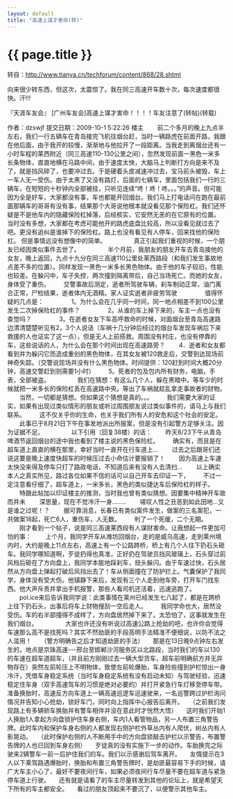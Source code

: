 ```yaml
---
layout: default
title: "高速上谋才害命(转)"
---
```


# {{ page.title }}

转自：<http://www.tianya.cn/techforum/content/868/28.shtml>

向来很少转东西，但这次，太震惊了。我在同三高速开车数十次，每次速度都很快。汗!!!

『天涯车友会』 [广州车友会]高速上谋才害命！！！！车友注意了(转帖)(转载)

作者：dzswjf   提交日期：2009-10-1 5:22:26	楼主
　　前二个多月的晚上九点半左右，我们一行五辆车在青岛接完飞机往烟台赶，当时一辆路虎在前面开路，我跟在他后面，由于我开的较慢，渐渐地与他拉开了一段距离。当我走到离烟台还有一小时车程的莱西附近（同三高速110-130公里之间），忽然发现前面一黑色一米多长条物体，直直地横在马路中间，由于速度太快，大脑马上判断打方向是来不及了，就是挡风碎了，也要冲过去。于是硬着头皮减速冲过去，宝马前头被毁，车上一车人无一受伤。由于太黑了又没有路灯，后面的七辆车，里面包括我们一行的三辆车，在短短的十秒钟内全部被挂，只听见连续“咚！咚！咚。。。”的声音。但可能因为全是好车，大家都没有事，车也都能开回烟台。我们马上打电话问在跑在最前面那辆车的哥哥有没有事，结果那个大哥说他根本就没看见那个保险杠。我们还怀疑是不是他车内的隐藏保险杠掉落，后经核实，它安然无恙的在它原有的位置。 当时没有多想，大家都在考虑可能他开的路虎底盘比较高，所以没看见就过去了吧。更没有追纠是谁掉下的保险杠。路上也没有看见有人停车，回来找他的保险杠。 但是事情远没有想像中的简单。
　　
　　真正引起我们重视的时候，一个朋友已经因类似事件去世了。
　　
　　半个月前，我朋友的朋友开车去青岛接他的女友，晚上返回，九点十九分在同三高速110公里处莱西路段（和我们发生事故地点差不多的位置）。同样发现一黑色一米多长黑色物体。由于他的车子较旧，性能也较差。在躲闪中，车子失控，两次撞到隔离带后，自己当场死亡。而她的女友，身体受了重伤。
　　交警事故后测定，逝者所驾驶车辆，刹车制动正常，油门离合正常，尸检结果，逝者体内无酒精。家人证实逝者非疲劳驾驶
　　
　　值得怀疑的几点是：
　　
　　1。为什么会在几乎同一时间，同一地点相差不到100公里发生二次掉保险杠的事件？
　　
　　2。从谁的车上掉下来的，车主一点也没有查觉吗？
　　
　　3。在逝者女友下车高呼救命的时候，对面烟台至青岛高速路边清清楚楚听见有2，3个人说话（车祸十几分钟后经过的烟台车发现车祸后下来救援的人也证实了这一点），但是无人上前搭救。周围没有村庄，也没有停靠的车，这些说话的人，为什么会在那个时间出现在高速路旁？
　　4．逝者和女友都看到并为躲闪它而造成重创的黑色物体，在其女友被120救走后，交警到达现场前神奇失踪。（交警说现场并没有什么黑色物体。时间提供：120赶到时间大概20分钟，高速交警赶到则需要1小时）
　　5。死者的包及包内所有财务，电脑，手表，全部被盗。
　　
　　我们在猜想：有这么几个人，躲在黑暗中。等车少的时候就把一米多长的保险杠丢在高速路中央。等出了车祸就趁乱拿走事故者的财物。
　　当然，一切都是猜想。但如果这个猜想是真的。。。
　　我们需要大家的证实，如果有出现过类似情形的朋友或听过周围朋友说过类似事件的，请马上与我们联系。
　　这不仅关乎你的生命，也关乎我们所有人的安危和这个社会的安定。
　　此事已于8月21日下午在事发地派出所报案，但是没有引起警方足够关注。因为证据不足。
　　
　　以下引用（回复38楼）的话：
　　昨天8/23下午从青岛啤酒节返回烟台的途中我也看到了楼主说的黑色保险杠。
　　确实有，而且是在超车道上直直的横在那里，幸好当时一直开在行车道上...
　　过去之后跟哥们还说这要是晚上速度快超车的时候压过去小命估计要报销了！
　　因为高速上车速太快没来得及停车只打了路政电话，不知道后来有没有人去清扫...
　　以上确实本人之真实所见，路过各位如果不信的话可以自己开车去印证一下，
　　不过一定注意看仔细了，超车道上，一米多长，黑色的类似捷达车后保险杠的样子。
　　特跟此帖加以印证楼主的推测，当时我也曾有类似猜想。因要集中精神开车故而并未
　　深思量，现在不觉冷汗一身........
　　嗟叹人性之丑恶到如此田地...又是谁之过呢！？
　　据可靠消息，长春已有类似案件发生，做案的三名案犯，一共做案18起，死亡6人，重伤车，人无数。
　　判了一个死缓，二个无期。
　　刚才看到一个帖子，说是同三高速莱西段有人谋财害命。让我想起一件更加可怕的事：
　　上个月，我同学开车从潍坊回烟台，走的是威乌高速，走到莱州境内时，大约是晚上11点左右，高速上有一个公路跨桥，桥上有几个人往下扔石头砸车。我同学哪知道啊，歹徒扔得也真准，正好扔在驾驶员挡风玻璃上，石头穿过前风档后砸在了方向盘上，我同学本能地踩刹车，扭头躲闪。由于车速过快，石头居然从方向盘上弹起打破后风挡出去了！车从侧面撞在了防护拦上。气囊保护了我同学，身体没有受大伤。他镇静下来后，发现有三个人走到他车旁，打开车门找东西。他大声斥责并拿出手机报警，那些人看司机还活着，迅速逃跑了。
　　pol.ice来后告诉我同学说：此类事情在莱州已经发生七八起了，都是在跨桥上往下扔石头，出事后将车上财物搜刮一空后走人。
　　我同学命也大，居然没受伤。车的右半部撞得不成样了，方向盘居然掉下来了。太恐怕了，这事就发生在我们烟台。
　　
　　大家也许还没有听说过高速公路上抢劫的吧，也许你会觉得车速那么高不是找死吗？其实不然劫匪的手段高明手法精准不便细说，以防不法之人滥用！　　（警方明确告之后才知道劫匪的手法）　　那是在13日晚9点钟左右发生的，地点是京珠高速---邢台至邯郸沙河服务区以北路段，当时我们的车以130的车速在超车道超车，（并且前方刚刚过去一辆大型货车，超车前明确前方并无异物存在）突然左前轮压上不明物体，致使左前轮爆胎，车身险些撞到护栏惊出一身冷汗，凭借车身稳定系统（当时车身稳定系统有没有启动未知）与驾驶经验，迅速稳定住车身（双手高速驾车的习惯是绝对必要的）并打开紧急行车灯移至停车带。　　准备换胎时，高速反方向车道上一辆高速巡逻车迅速驶来，一名巡警跨过护栏询问情况并告知小心抢劫，锁好车门，同时向上指挥中心报告后离开。　　（之前我们发现路上有多辆轿车换胎并有警车相伴并没在意此时才恍然大悟）　　这时我们开始1人换胎1人拿起方向盘锁护住车身右侧，车内1人看管物品，另一人布置三角警告牌。此时车内和保护车身右侧的人都发现右侧护栏外草丛内有人爬伏，树丛内有人影晃动。　　（此时保护右侧的人不断用手中的方向盘锁敲击护栏以示警告，布置警告牌的人也已回到车身右侧）　　歹徒真的没有实施下一步的动作。车胎换完之际驶来2辆警车一前一后护住我们的车。我们以示感谢后驾车离开。　　友情提示在3人以下乘驾路遇爆胎时，换胎和布置三角警告牌时，是劫匪最容易下手的时候，请广大车主小心了，最好不要夜间行车，如果必须夜间行车尽量不要在超车道与紧急停车道上行驶。　　还有就是请看了的车主尽量转发到其他的论坛上，就是希望天下所有的车主都安全。　　看过的朋友顶起来不要沉了，以便警示其他车主。
　　
　　
